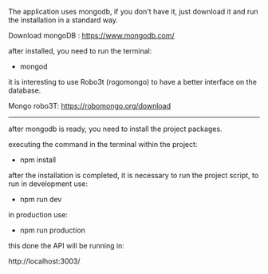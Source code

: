 The application uses mongodb, if you don't have it, just download it and run the installation in a standard way.

Download mongoDB : https://www.mongodb.com/

after installed, you need to run the terminal:

- mongod

it is interesting to use Robo3t (rogomongo) to have a better interface on the database.

Mongo robo3T: https://robomongo.org/download

______________________________________________________________________________________________________________________________________

after mongodb is ready, you need to install the project packages.

executing the command in the terminal within the project:

- npm install 

after the installation is completed, it is necessary to run the project script, to run in development use:

- npm run dev

in production use:

- npm run production


this done the API will be running in:

http://localhost:3003/
